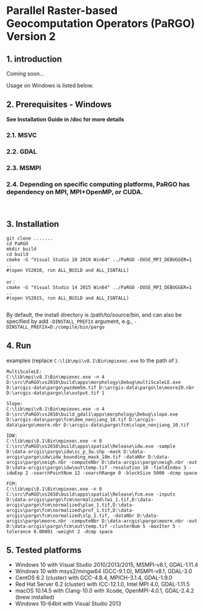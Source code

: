 # Parallel Raster-based Geocomputation Operators (PaRGO) Version 2
## 1. introduction

Coming soon...

Usage on Windows is listed below.

## 2. Prerequisites - Windows
**See Installation Guide in /doc for more details**
### 2.1. MSVC
### 2.2. GDAL
### 2.3. MSMPI
### 2.4. Depending on specific computing platforms, PaRGO has dependency on MPI, MPI+OpenMP, or CUDA.


  ​
## 3. Installation

```shell
git clone .......
cd PaRGO
mkdir build
cd build
cmake -G "Visual Studio 10 2010 Win64" ../PaRGO -DUSE_MPI_DEBUGGER=1 ..
#(open VS2010, run ALL_BUILD and ALL_ISNTALL)

or：
cmake -G "Visual Studio 14 2015 Win64" ../PaRGO -DUSE_MPI_DEBUGGER=1 ..
#(open VS2015, run ALL_BUILD and ALL_ISNTALL)


```
  By default, the install directory is /path/to/source/bin,
  and can also be specified by add `-DINSTALL_PREFIX` argument, 
  e.g., `-DINSTALL_PREFIX=D:/compile/bin/pargo`

## 4. Run

examples (replace `C:\lib\mpi\v8.1\Bin\mpiexec.exe` to the path of ):

```shell
MultiScaleLE:
C:\lib\mpi\v8.1\Bin\mpiexec.exe -n 4 D:\src\PaRGO\vs2010\build\apps\morphology\Debug\multiScaleLE.exe D:\arcgis-data\pargo\ywzdem5m.tif D:\arcgis-data\pargo\le\moore20.nbr D:\arcgis-data\pargo\le\output.tif 1

Slope:
C:\lib\mpi\v8.1\Bin\mpiexec.exe -n 4 D:\src\PaRGO\vs2010\build_gdal1\apps\morphology\Debug\slope.exe D:\arcgis-data\pargo\fcm\dem_nenjiang_10.tif D:\arcgis-data\pargo\moore.nbr D:\arcgis-data\pargo\fcm\slope_nenjiang_10.tif

IDW:
C:\lib\mpi\8.1\Bin\mpiexec.exe -n 8 C:\src\PaRGO\vs2010\build\apps\spatial\Release\idw.exe -sample D:\data-arcgis\pargo\idw\sc_p_3w.shp -mask D:\data-arcgis\pargo\idw\idw_bounding_mask_10m.tif -dataNbr D:\data-arcgis\pargo\neigh.nbr -computeNbr D:\data-arcgis\pargo\neigh.nbr -out D:\data-arcgis\pargo\idw\out\temp.tif -resolution 10 -fieldIndex 3 -idwExp 2 -searchPointNum 12 -searchRange 0 -blockSize 5000 -dcmp space

FCM:
C:\lib\mpi\8.1\Bin\mpiexec.exe -n 8 C:\src\PaRGO\vs2010\build\apps\spatial\Release\fcm.exe -inputs D:\data-arcgis\pargo\fcm\normalized\twi_1.tif,D:\data-arcgis\pargo\fcm\normalized\plan_1.tif,D:\data-arcgis\pargo\fcm\normalized\prof_1.tif,D:\data-arcgis\pargo\fcm\normalized\slp_1.tif, -dataNbr D:\data-arcgis\pargo\moore.nbr -computeNbr D:\data-arcgis\pargo\moore.nbr -out D:\data-arcgis\pargo\fcm\out\temp.tif -clusterNum 5 -maxIter 5 -tolerance 0.00001 -weight 2 -dcmp space
```

## 5. Tested platforms
+ Windows 10 with Visual Studio 2010/2013/2015, MSMPI-v8.1, GDAL-1.11.4
+ Windows 10 with msys2/mingw64 (GCC-9.1.0), MSMPI-v8.1, GDAL-3.0
+ CentOS 6.2 (cluster) with GCC-4.8.4, MPICH-3.1.4, GDAL-1.9.0
+ Red Hat Server 6.2 (cluster) with ICC-12.1.0, Intel MPI 4.0, GDAL-1.11.5
+ macOS 10.14.5 with Clang-10.0 with Xcode, OpenMPI-4.0.1, GDAL-2.4.2 (brew installed)
+ Windows 10-64bit with Visual Studio 2013